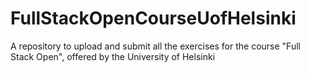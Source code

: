 # FullStackOpenCourseUofHelsinki
A repository to upload and submit all the exercises for the course "Full Stack Open", offered by the University of Helsinki
